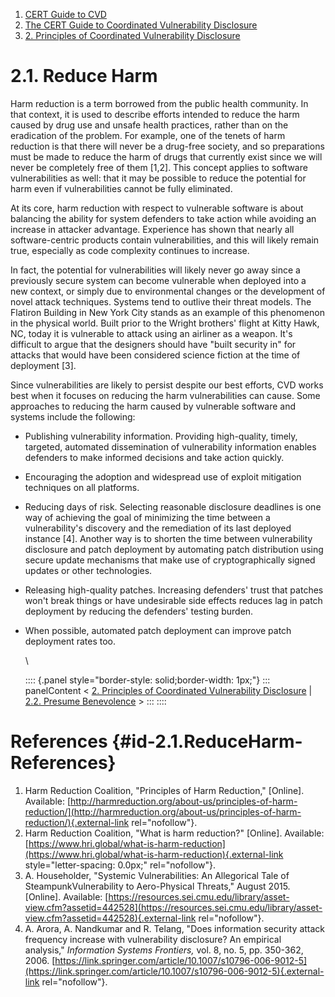 



1.  [CERT Guide to CVD](index.md)
2.  [The CERT Guide to Coordinated Vulnerability
    Disclosure](The-CERT-Guide-to-Coordinated-Vulnerability-Disclosure_47677443.md)
3.  [2. Principles of Coordinated Vulnerability
    Disclosure](2.-Principles-of-Coordinated-Vulnerability-Disclosure_47677450.md)


# 2.1. Reduce Harm 








Harm reduction is a term borrowed from the public health community. In
that context, it is used to describe efforts intended to reduce the harm
caused by drug use and unsafe health practices, rather than on the
eradication of the problem. For example, one of the tenets of harm
reduction is that there will never be a drug-free society, and so
preparations must be made to reduce the harm of drugs that currently
exist since we will never be completely free of them \[1,2\]. This
concept applies to software vulnerabilities as well: that it may be
possible to reduce the potential for harm even if vulnerabilities cannot
be fully eliminated.

At its core, harm reduction with respect to vulnerable software is about
balancing the ability for system defenders to take action while avoiding
an increase in attacker advantage. Experience has shown that nearly all
software-centric products contain vulnerabilities, and this will likely
remain true, especially as code complexity continues to increase.

In fact, the potential for vulnerabilities will likely never go away
since a previously secure system can become vulnerable when deployed
into a new context, or simply due to environmental changes or the
development of novel attack techniques. Systems tend to outlive their
threat models. The Flatiron Building in New York City stands as an
example of this phenomenon in the physical world. Built prior to the
Wright brothers\' flight at Kitty Hawk, NC, today it is vulnerable to
attack using an airliner as a weapon. It\'s difficult to argue that the
designers should have \"built security in\" for attacks that would have
been considered science fiction at the time of deployment \[3\].

Since vulnerabilities are likely to persist despite our best efforts,
CVD works best when it focuses on reducing the harm vulnerabilities can
cause. Some approaches to reducing the harm caused by vulnerable
software and systems include the following:

-   Publishing vulnerability information. Providing high-quality,
    timely, targeted, automated dissemination of vulnerability
    information enables defenders to make informed decisions and take
    action quickly.

-   Encouraging the adoption and widespread use of exploit mitigation
    techniques on all platforms.

-   Reducing days of risk. Selecting reasonable disclosure deadlines is
    one way of achieving the goal of minimizing the time between a
    vulnerability\'s discovery and the remediation of its last deployed
    instance \[4\]. Another way is to shorten the time between
    vulnerability disclosure and patch deployment by automating patch
    distribution using secure update mechanisms that make use of
    cryptographically signed updates or other technologies.

-   Releasing high-quality patches. Increasing defenders\' trust that
    patches won\'t break things or have undesirable side effects reduces
    lag in patch deployment by reducing the defenders\' testing burden.

-   When possible, automated patch deployment can improve patch
    deployment rates too.

    \

    :::: {.panel style="border-style: solid;border-width: 1px;"}
    ::: panelContent
    \< [2. Principles of Coordinated Vulnerability
    Disclosure](2.-Principles-of-Coordinated-Vulnerability-Disclosure_47677450.md)
    \| [2.2. Presume
    Benevolence](2.2.-Presume-Benevolence_47677452.md) \>
    :::
    ::::

# References {#id-2.1.ReduceHarm-References}

1.  Harm Reduction Coalition, \"Principles of Harm Reduction,\"
    \[Online\]. Available:
    [http://harmreduction.org/about-us/principles-of-harm-reduction/](http://harmreduction.org/about-us/principles-of-harm-reduction/){.external-link
    rel="nofollow"}. 
2.  Harm Reduction Coalition, \"What is harm reduction?\" \[Online\].
    Available:
    [https://www.hri.global/what-is-harm-reduction](https://www.hri.global/what-is-harm-reduction){.external-link
    style="letter-spacing: 0.0px;" rel="nofollow"}.
3.  A. Householder, \"Systemic Vulnerabilities: An Allegorical Tale of
    SteampunkVulnerability to Aero-Physical Threats,\" August 2015.
    \[Online\]. Available:
    [https://resources.sei.cmu.edu/library/asset-view.cfm?assetid=442528](https://resources.sei.cmu.edu/library/asset-view.cfm?assetid=442528){.external-link
    rel="nofollow"}.
4.  A. Arora, A. Nandkumar and R. Telang, \"Does information security
    attack frequency increase with vulnerability disclosure? An
    empirical analysis,\" *Information Systems Frontiers,* vol. 8, no.
    5, pp. 350-362,
    2006. [https://link.springer.com/article/10.1007/s10796-006-9012-5](https://link.springer.com/article/10.1007/s10796-006-9012-5){.external-link
    rel="nofollow"}.












